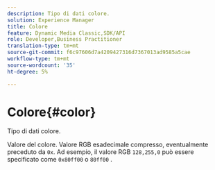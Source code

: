 ```yaml
---
description: Tipo di dati colore.
solution: Experience Manager
title: Colore
feature: Dynamic Media Classic,SDK/API
role: Developer,Business Practitioner
translation-type: tm+mt
source-git-commit: f6c97606d7a4209427316d7367013ad9585a5cae
workflow-type: tm+mt
source-wordcount: '35'
ht-degree: 5%

---
```



# Colore{#color}

Tipo di dati colore.

Valore del colore. Valore RGB esadecimale compresso, eventualmente preceduto da `0x`. Ad esempio, il valore RGB `128,255,0` può essere specificato come `0x80ff00` o `80ff00` .
